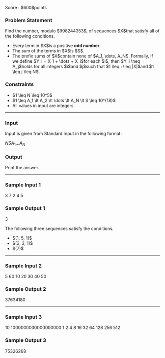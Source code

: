 
<div>

<span>

<span>

<p>
Score : $600$points
</p>

<div>

<section>

### **Problem Statement**

<p>
Find the number, modulo $998244353$, of sequences $X$that satisfy all of the following conditions.
</p>

<ul>

<li>
Every term in $X$is a positive 
<strong>
odd number
</strong>
.
</li>

<li>
The sum of the terms in $X$is $S$.
</li>

<li>
The prefix sums of $X$contain none of $A_1, \dots, A_N$. Formally, if we define $Y_i = X_1 + \dots + X_i$for each $i$, then $Y_i \neq A_j$holds for all integers $i$and $j$such that $1 \leq i \leq |X|$and $1 \leq j \leq N$.
</li>

</ul>

</section>

</div>

<div>

<section>

### **Constraints**

<ul>

<li>
$1 \leq N \leq 10^5$
</li>

<li>
$1 \leq A_1 \lt A_2 \lt \dots \lt A_N \lt S \leq 10^{18}$
</li>

<li>
All values in input are integers.
</li>

</ul>

</section>

</div>

---

<div>

<div>

<section>

### **Input**

<p>
Input is given from Standard Input in the following format:
</p>

<div>

$N$$S$$A_1$$\ldots$$A_N$
</div>

</section>

</div>

<div>

<section>

### **Output**

<p>
Print the answer.
</p>

</section>

</div>

</div>

---

<div>

<section>

### **Sample Input 1**

<div>

3 7
2 4 5

</div>

</section>

</div>

<div>

<section>

### **Sample Output 1**

<div>

3

</div>

<p>
The following three sequences satisfy the conditions.
</p>

<ul>

<li>
$(1, 5, 1)$
</li>

<li>
$(3, 3, 1)$
</li>

<li>
$(7)$
</li>

</ul>

</section>

</div>

---

<div>

<section>

### **Sample Input 2**

<div>

5 60
10 20 30 40 50

</div>

</section>

</div>

<div>

<section>

### **Sample Output 2**

<div>

37634180

</div>

</section>

</div>

---

<div>

<section>

### **Sample Input 3**

<div>

10 1000000000000000000
1 2 4 8 16 32 64 128 256 512

</div>

</section>

</div>

<div>

<section>

### **Sample Output 3**

<div>

75326268

</div>

</section>

</div>

</span>

</span>

</div>
